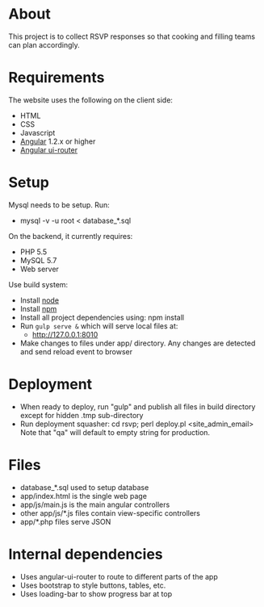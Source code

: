 # About

  This project is to collect RSVP responses so that cooking and filling teams
  can plan accordingly.

# Requirements

  The website uses the following on the client side:

  * HTML
  * CSS
  * Javascript
  * [Angular](https://angularjs.org/) 1.2.x or higher
  * [Angular ui-router](https://github.com/angular-ui/ui-router/wiki)

# Setup

  Mysql needs to be setup. Run:
  
  *  mysql -v -u root < database_*.sql

  On the backend, it currently requires:

  * PHP 5.5
  * MySQL 5.7
  * Web server

  Use build system:

  * Install [node](https://nodejs.org/en/download/package-manager/)
  * Install [npm](https://docs.npmjs.com/getting-started/installing-node)
  * Install all project dependencies using: npm install
  * Run `gulp serve &` which will serve local files at:
     * http://127.0.0.1:8010
  * Make changes to files under app/ directory. Any changes are detected and
    send reload event to browser

# Deployment

  * When ready to deploy, run "gulp" and publish all files in build directory
    except for hidden .tmp sub-directory
  * Run deployment squasher:
     cd rsvp; perl deploy.pl <site_admin_email> <qa>
    Note that "qa" will default to empty string for production. 

# Files

  * database_*.sql used to setup database
  * app/index.html is the single web page
  * app/js/main.js is the main angular controllers
  * other app/js/*.js files contain view-specific controllers
  * app/*.php files serve JSON

# Internal dependencies

  * Uses angular-ui-router to route to different parts of the app
  * Uses bootstrap to style buttons, tables, etc.
  * Uses loading-bar to show progress bar at top
